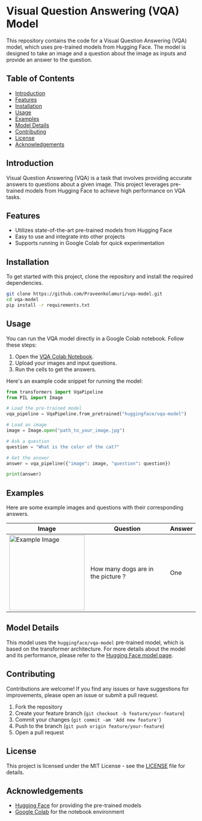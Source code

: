 # Visual Question Answering (VQA) Model

This repository contains the code for a Visual Question Answering (VQA) model, which uses pre-trained models from Hugging Face. The model is designed to take an image and a question about the image as inputs and provide an answer to the question.

## Table of Contents

- [Introduction](#introduction)
- [Features](#features)
- [Installation](#installation)
- [Usage](#usage)
- [Examples](#examples)
- [Model Details](#model-details)
- [Contributing](#contributing)
- [License](#license)
- [Acknowledgements](#acknowledgements)

## Introduction

Visual Question Answering (VQA) is a task that involves providing accurate answers to questions about a given image. This project leverages pre-trained models from Hugging Face to achieve high performance on VQA tasks.

## Features

- Utilizes state-of-the-art pre-trained models from Hugging Face
- Easy to use and integrate into other projects
- Supports running in Google Colab for quick experimentation

## Installation

To get started with this project, clone the repository and install the required dependencies.

```bash
git clone https://github.com/Praveenkolamuri/vqa-model.git
cd vqa-model
pip install -r requirements.txt
```

## Usage

You can run the VQA model directly in a Google Colab notebook. Follow these steps:

1. Open the [VQA Colab Notebook](link-to-your-colab-notebook).
2. Upload your images and input questions.
3. Run the cells to get the answers.

Here's an example code snippet for running the model:

```python
from transformers import VqaPipeline
from PIL import Image

# Load the pre-trained model
vqa_pipeline = VqaPipeline.from_pretrained("huggingface/vqa-model")

# Load an image
image = Image.open("path_to_your_image.jpg")

# Ask a question
question = "What is the color of the cat?"

# Get the answer
answer = vqa_pipeline({"image": image, "question": question})

print(answer)
```

## Examples

Here are some example images and questions with their corresponding answers.

| Image | Question | Answer |
|-------|----------|--------|
|<img src="https://i.pinimg.com/564x/0a/cd/84/0acd8446731c49f15a895d9a859e37ad.jpg" alt="Example Image" width="200"/>| How many dogs are in the picture ? | One |

## Model Details

This model uses the `huggingface/vqa-model` pre-trained model, which is based on the transformer architecture. For more details about the model and its performance, please refer to the [Hugging Face model page](link-to-model-page).

## Contributing

Contributions are welcome! If you find any issues or have suggestions for improvements, please open an issue or submit a pull request.

1. Fork the repository
2. Create your feature branch (`git checkout -b feature/your-feature`)
3. Commit your changes (`git commit -am 'Add new feature'`)
4. Push to the branch (`git push origin feature/your-feature`)
5. Open a pull request

## License

This project is licensed under the MIT License - see the [LICENSE](LICENSE) file for details.

## Acknowledgements

- [Hugging Face](https://huggingface.co/) for providing the pre-trained models
- [Google Colab](https://colab.research.google.com/) for the notebook environment
